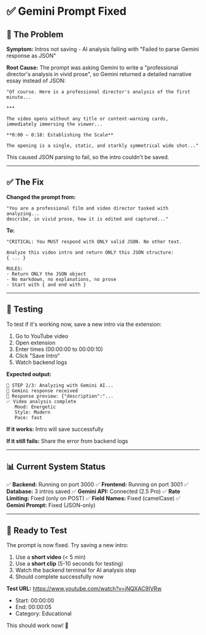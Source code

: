 # ✅ Gemini Prompt Fixed

## 🐛 The Problem

**Symptom:** Intros not saving - AI analysis failing with "Failed to parse Gemini response as JSON"

**Root Cause:** The prompt was asking Gemini to write a "professional director's analysis in vivid prose", so Gemini returned a detailed narrative essay instead of JSON:

```
"Of course. Here is a professional director's analysis of the first minute...

***

The video opens without any title or content-warning cards, immediately immersing the viewer...

**0:00 – 0:18: Establishing the Scale**

The opening is a single, static, and starkly symmetrical wide shot..."
```

This caused JSON parsing to fail, so the intro couldn't be saved.

---

## ✅ The Fix

**Changed the prompt from:**
```
"You are a professional film and video director tasked with analyzing... 
describe, in vivid prose, how it is edited and captured..."
```

**To:**
```
"CRITICAL: You MUST respond with ONLY valid JSON. No other text.

Analyze this video intro and return ONLY this JSON structure:
{ ... }

RULES:
- Return ONLY the JSON object
- No markdown, no explanations, no prose
- Start with { and end with }
```

---

## 🧪 Testing

To test if it's working now, save a new intro via the extension:

1. Go to YouTube video
2. Open extension
3. Enter times (00:00:00 to 00:00:10)
4. Click "Save Intro"
5. Watch backend logs

**Expected output:**
```
🤖 STEP 2/3: Analyzing with Gemini AI...
📄 Gemini response received
📝 Response preview: {"description":"...
✅ Video analysis complete
   Mood: Energetic
   Style: Modern
   Pace: fast
```

**If it works:** Intro will save successfully

**If it still fails:** Share the error from backend logs

---

## 📊 Current System Status

✅ **Backend:** Running on port 3000
✅ **Frontend:** Running on port 3001
✅ **Database:** 3 intros saved
✅ **Gemini API:** Connected (2.5 Pro)
✅ **Rate Limiting:** Fixed (only on POST)
✅ **Field Names:** Fixed (camelCase)
✅ **Gemini Prompt:** Fixed (JSON-only)

---

## 🎯 Ready to Test

The prompt is now fixed. Try saving a new intro:

1. Use a **short video** (< 5 min)
2. Use a **short clip** (5-10 seconds for testing)
3. Watch the backend terminal for AI analysis step
4. Should complete successfully now

**Test URL:** https://www.youtube.com/watch?v=jNQXAC9IVRw
- Start: 00:00:00
- End: 00:00:05
- Category: Educational

This should work now! 🚀

